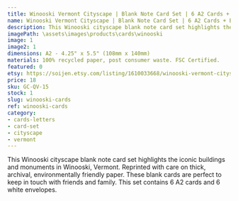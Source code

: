 ```yaml
---
title: Winooski Vermont Cityscape | Blank Note Card Set | 6 A2 Cards + Envelopes
name: Winooski Vermont Cityscape | Blank Note Card Set | 6 A2 Cards + Envelopes
description: This Winooski cityscape blank note card set highlights the iconic buildings and monuments in Winooski, Vermont. Reprinted with care on thick, archival, environmentally friendly paper.
imagePath: \assets\images\products\cards\winooski
image: 1
image2: 1
dimensions: A2 - 4.25" x 5.5" (108mm x 140mm)
materials: 100% recycled paper, post consumer waste. FSC Certified.
featured: 0
etsy: https://soijen.etsy.com/listing/1610033668/winooski-vermont-cityscape-blank-note
price: 18
sku: GC-QV-15
stock: 1
slug: winooski-cards
ref: winooski-cards
category:
- cards-letters
- card-set
- cityscape
- vermont
---
```

This Winooski cityscape blank note card set highlights the iconic buildings and monuments in Winooski, Vermont. Reprinted with care on thick, archival, environmentally friendly paper. These blank cards are perfect to keep in touch with friends and family. This set contains 6 A2 cards and 6 white envelopes.
